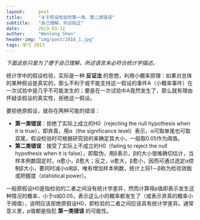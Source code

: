```yaml
---
layout:     post
title:      "关于假设检验的第一类、第二类错误"
subtitle:   "自己理解，欢迎指正"
date:       2013-03-12
author:     "Wenlong Shen"
header-img: "img/post/2016_1.jpg"
tags: 学习 2013
---
```


*下面这些只是为了便于自己理解，所述语言未必符合统计学描述。*

统计学中的假设检验，实际是一种 **反证法** 的思想，利用小概率原理：如果对总体的某种假设是真实的，那么不利于或不能支持这一假设的事件A（小概率事件）在一次试验中是几乎不可能发生的；要是在一次试验中A竟然发生了，那么就有理由怀疑该假设的真实性，拒绝这一假设。

要拒绝原假设，就存在两种可能的错误：

* **第一类错误**：拒绝了实际上成立的H0（rejecting the null hypothesis when it is true），即弃真，用α（the significance level）表示，α可取单尾也可取双尾，假设检验时可根据研究目的来确定其大小，一般取0.05作为阈值。
* **第二类错误**：接受了实际上不成立的H0（failing to reject the null hypothesis when it is false），即取伪，用β表示，β的大小很难确切估计，当样本例数固定时，α愈小，β愈大；反之，α愈大，β愈小，因而可通过选定α控制β大小，要同时减小α和β，唯有增加样本例数，统计上将1－β称为检验效能或把握度（statistical power）。

一般原假设H0是指检验的二者之间没有统计学差异，然而计算得p值即表示发生这种情况的概率，小于α如0.05，表示这么小的概率都发生了（或表示弃真的概率小于阈值），说明应该拒绝原假设H0，即检验的二者之间应该具有统计学差异。通常意义里，p值都是指犯 **第一类错误** 的可能性。
